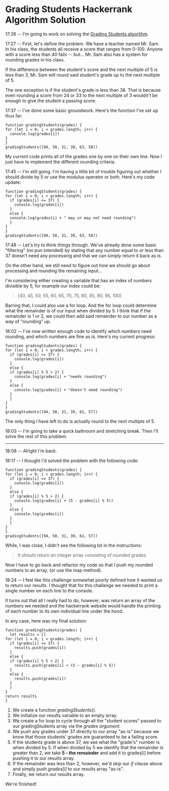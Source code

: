 # Grading Students Hackerrank Algorithm Solution

17:26 -- I'm going to work on solving the [Grading Students algorithm](https://www.hackerrank.com/challenges/grading/problem).

17:27 -- First, let's define the problem. We have a teacher named Mr. Sam. In his class, the students all receive a score that ranges from 0-100. Anyone with a score less than 40 fails -- but... Mr. Sam also has a system for rounding grades in his class.

If the difference between the student's score and the next multiple of 5 is less than 3, Mr. Sam will round said student's grade up to the next multiple of 5.

The one exception is if the student's grade is less than 38. That is because even rounding a score from 24 or 33 to the next multiple of 3 wouldn't be enough to give the student a passing score.

17:37 -- I've done some basic groundwork. Here's the function I've set up thus far:
```
function gradingStudents(grades) {
for (let i = 0; i < grades.length; i++) {
  console.log(grades[i])
}
}
gradingStudents([94, 50, 31, 39, 63, 58])
```
My current code prints all of the grades one by one on their own line. Now I just have to implement the different rounding criteria.

17:45 -- I'm still going. I'm having a little bit of trouble figuring out whether I should divide by 5 or use the modulus operator or both. Here's my code update:
```
function gradingStudents(grades) {
for (let i = 0; i < grades.length; i++) {
  if (grades[i] <= 37) {
    console.log(grades[i])
  }
  else {
  console.log(grades[i] + " may or may not need rounding")
  }
}
}
gradingStudents([94, 50, 31, 39, 63, 58])
```

17:48 -- Let's try to think things through. We've already done some basic "filtering" (no pun intended) by stating that any number equal to or less than 37 doesn't need any processing and that we can simply return it back as is.

On the other hand, we still need to figure out how we should go about processing and rounding the remaining input...

I'm considering either creating a variable that has an index of numbers divisible by 5, for example our index could be:
>[40, 45, 50, 55, 60, 65, 70, 75, 80, 85, 90, 95, 100]

Barring that, I could also use a for loop. And the for loop could determine what the remainder is of our input when divided by 5. I think that if the remainder is 1 or 2, we could then add said remainder to our number as a way of "rounding" up.

18:02 -- I've now written enough code to identify which numbers need rounding, and which numbers are fine as is. Here's my current progress:
```
function gradingStudents(grades) {
for (let i = 0; i < grades.length; i++) {
  if (grades[i] <= 37) {
    console.log(grades[i])
  }
  else {
  if (grades[i] % 5 > 2) {
    console.log(grades[i] + "needs rounding")
  }
  else {
    console.log(grades[i] + "doesn't need rounding")
  }
  }
}
}
gradingStudents([94, 50, 31, 39, 61, 57])
```
The only thing I have left to do is actually round to the next multiple of 5.

18:03 -- I'm going to take a quick bathroom and stretching break. Then I'll solve the rest of this problem.
___
18:08 -- Alright I'm back.

18:17 -- I thought I'd solved the problem with the following code:
```
function gradingStudents(grades) {
for (let i = 0; i < grades.length; i++) {
  if (grades[i] <= 37) {
    console.log(grades[i])
  }
  else {
  if (grades[i] % 5 > 2) {
    console.log(grades[i] + (5 - grades[i] % 5))
  }
  else {
    console.log(grades[i])
  }
  }
}
}
gradingStudents([94, 50, 31, 39, 61, 57])
```
While, I was close, I didn't see the following bit in the instructions:
>It should return an integer array consisting of rounded grades.

Now I have to go back and refactor my code so that I push my rounded numbers to an array, (or use the map method).

18:24 -- I feel like this challenge somewhat poorly defined how it wanted us to return our results. I thought that for this challenge we needed to print a single number on each line to the console.

It turns out that all I really had to do, however, was return an array of the numbers we needed and the hackerrank website would handle the printing of each number to its own individual line under the hood.

In any case, here was my final solution:
```
function gradingStudents(grades) {
  let results = []
for (let i = 0; i < grades.length; i++) {
  if (grades[i] <= 37) {
    results.push(grades[i])
  }
  else {
  if (grades[i] % 5 > 2) {
    results.push(grades[i] + (5 - grades[i] % 5))
  }
  else {
    results.push(grades[i])
  }
  }
}
return results
}
```
1. We create a function *gradingStudents()*.
1. We initialize our results variable to an empty array.
1. We create a for loop to cycle through all the "student scores" passed to our gradingStudents array via the *grades argument*.
1. We push any grades under 37 directly to our array "as-is" because we know that those students' grades are guaranteed to be a failing score.
1. If the students grade is above 37, we see what the "grade's" number is when divided by 5. If when divided by 5 we identify that the remainder is greater than 2, we take **5 - the remainder** and add it to grades[i] before pushing it to our results array.
1. If the remainder was less than 2, however, we'd skip our *if clause* above and simply push *grades[i]* to our results array "as-is".
1. Finally, we return our results array.

We're finished!